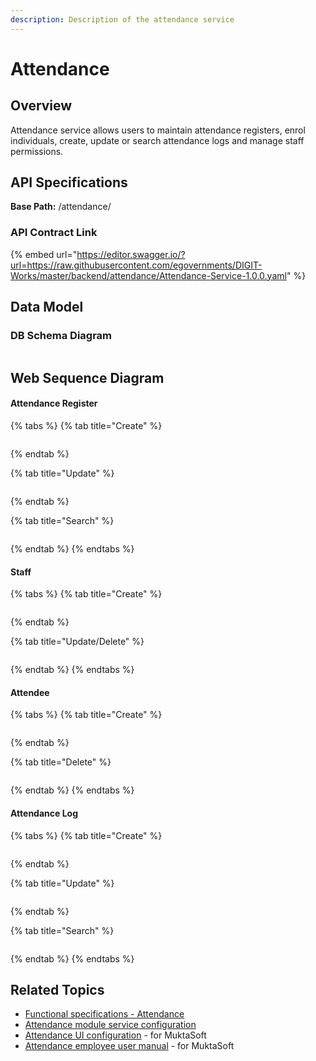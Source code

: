 ```yaml
---
description: Description of the attendance service
---
```


# Attendance

## Overview

Attendance service allows users to maintain attendance registers, enrol individuals, create, update or search attendance logs and manage staff permissions.

## API Specifications

**Base Path:** /attendance/

### API Contract Link

{% embed url="https://editor.swagger.io/?url=https://raw.githubusercontent.com/egovernments/DIGIT-Works/master/backend/attendance/Attendance-Service-1.0.0.yaml" %}

## Data Model

### DB Schema Diagram

<figure><img src="../../../../.gitbook/assets/image (40).png" alt=""><figcaption></figcaption></figure>

## Web Sequence Diagram

#### Attendance Register

{% tabs %}
{% tab title="Create" %}
<figure><img src="../../../../.gitbook/assets/Attendance-Register Create.png" alt=""><figcaption></figcaption></figure>


{% endtab %}

{% tab title="Update" %}
<figure><img src="../../../../.gitbook/assets/Attendance-Register Update (1).png" alt=""><figcaption></figcaption></figure>


{% endtab %}

{% tab title="Search" %}
<figure><img src="../../../../.gitbook/assets/Attendance-Register Search.png" alt=""><figcaption></figcaption></figure>


{% endtab %}
{% endtabs %}

#### Staff

{% tabs %}
{% tab title="Create" %}
<figure><img src="../../../../.gitbook/assets/Staff Create.png" alt=""><figcaption></figcaption></figure>


{% endtab %}

{% tab title="Update/Delete" %}
<figure><img src="../../../../.gitbook/assets/Staff Delete.png" alt=""><figcaption></figcaption></figure>


{% endtab %}
{% endtabs %}

#### Attendee

{% tabs %}
{% tab title="Create" %}
<figure><img src="../../../../.gitbook/assets/Attendee Create.png" alt=""><figcaption></figcaption></figure>


{% endtab %}

{% tab title="Delete" %}
<figure><img src="../../../../.gitbook/assets/Attendee Delete.png" alt=""><figcaption></figcaption></figure>


{% endtab %}
{% endtabs %}

#### Attendance Log

{% tabs %}
{% tab title="Create" %}
<figure><img src="../../../../.gitbook/assets/Attendance Log Create.png" alt=""><figcaption></figcaption></figure>


{% endtab %}

{% tab title="Update" %}
<figure><img src="../../../../.gitbook/assets/Attendance Log Update.png" alt=""><figcaption></figcaption></figure>


{% endtab %}

{% tab title="Search" %}
<figure><img src="../../../../.gitbook/assets/Attendance Log Search.png" alt=""><figcaption></figcaption></figure>


{% endtab %}
{% endtabs %}

## Related Topics

* [Functional specifications - Attendance](../../../../specifications/functional-specifications/attendance-management.md)
* [Attendance module service configuration](../../../../setup/configure-works/service-configuration/attendance.md)
* [Attendance UI configuration](../../../../reference-implementations/muktasoft-v2.2/deployment/configuration/ui-configuration/modules/attendance-cbo-application.md) - for MuktaSoft
* [Attendance employee user manual](../../../../reference-implementations/muktasoft-v2.2/implementation/training-resources/user-manual/mobile-application-user-manual/cbo-getting-started/track-attendance.md) - for MuktaSoft
